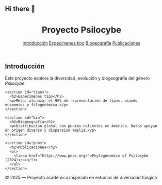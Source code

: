 ## Hi there 👋

<!--
**mycofilo/mycofilo** is a ✨ _special_ ✨ repository because its `README.md` (this file) appears on your GitHub profile.

Here are some ideas to get you started:

- 🔭 I’m currently working on ...
- 🌱 I’m currently learning ...
- 👯 I’m looking to collaborate on ...
- 🤔 I’m looking for help with ...
- 💬 Ask me about ...
- 📫 How to reach me: ...
- 😄 Pronouns: ...
- ⚡ Fun fact: ...
-->

<!DOCTYPE html>
<html lang="es">
<head>
  <meta charset="UTF-8">
  <meta name="viewport" content="width=device-width, initial-scale=1.0">
  <title>Proyecto Psilocybe</title>
  <link rel="stylesheet" href="style.css">
</head>
<body>
  <header>
    <h1>Proyecto Psilocybe</h1>
    <nav>
      <a href="#intro">Introducción</a>
      <a href="#tipos">Especímenes tipo</a>
      <a href="#bio">Biogeografía</a>
      <a href="#pubs">Publicaciones</a>
    </nav>
  </header>

  <main>
    <section id="intro">
      <h2>Introducción</h2>
      <p>Este proyecto explora la diversidad, evolución y biogeografía del género <em>Psilocybe</em>.</p>
    </section>

    <section id="tipos">
      <h2>Especímenes tipo</h2>
      <p>Meta: alcanzar el 90% de representación de tipos, usando museomics y filogenómica.</p>
    </section>

    <section id="bio">
      <h2>Biogeografía</h2>
      <p>Distribución global con puntos calientes en América. Datos apoyan un origen diverso y dispersión amplia.</p>
    </section>

    <section id="pubs">
      <h2>Publicaciones</h2>
      <ul>
        <li><a href="https://www.pnas.org/">Phylogenomics of Psilocybe (2024)</a></li>
      </ul>
    </section>
  </main>

  <footer>
    <p>© 2025 — Proyecto académico inspirado en estudios de diversidad fúngica</p>
  </footer>
</body>
</html>

